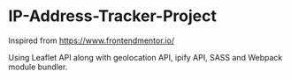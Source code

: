 # IP-Address-Tracker-Project

Inspired from https://www.frontendmentor.io/

Using Leaflet API along with geolocation API, ipify API, SASS and Webpack module bundler.

